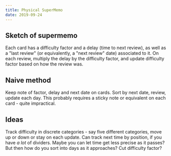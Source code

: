 ```yaml
---
title: Physical SuperMemo
date: 2019-09-24
---
```


## Sketch of supermemo

Each card has a difficulty factor and a delay (time to next review), as well as a "last review" (or equivalently, a "next review" date) associated to it.
On each review, multiply the delay by the difficulty factor, and update difficulty factor based on how the review was.

## Naive method

Keep note of factor, delay and next date on cards. Sort by next date, review, update each day.
This probably requires a sticky note or equivalent on each card - quite impractical.

## Ideas

Track difficulty in discrete categories - say five different categories, move up or down or stay on each update.
Can track next time by position, if you have *a lot* of dividers.
Maybe you can let time get less precise as it passes? But then how do you sort into days as it approaches?
Cut difficulty factor?
